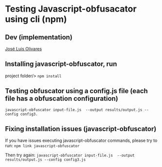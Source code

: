 # Testing Javascript-obfusacator using cli (npm)

## Dev (implementation)
[José Luis Olivares](https://www.linkedin.com/in/jolivaress) 

## Installing javascript-obfuscator, run 
 project folder/> `npm install`

## Testing obfuscator using a config.js file  (each file has a obfuscation configuration)
`javascript-obfuscator input-file.js  --output results/output.js --config config3.`

## Fixing installation issues (javascript-obfuscator)
If you have issues executing javascript-obfuscator commands, please try to run:
   ` npm link javascript-obfuscator `

Then try again:
   ` javascript-obfuscator input-file.js  --output results/output.js --config config3.js `